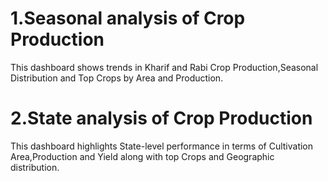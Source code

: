 # 1.Seasonal analysis of Crop Production
This dashboard shows trends in Kharif and Rabi Crop Production,Seasonal Distribution and Top Crops by Area and Production.
# 2.State analysis of Crop Production
This dashboard highlights State-level performance in terms of Cultivation Area,Production and Yield along with top Crops and Geographic distribution.
